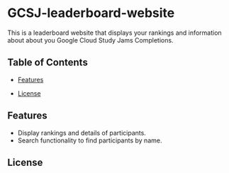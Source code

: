 # GCSJ-leaderboard-website

This is a leaderboard website that displays your rankings and information about about you Google Cloud Study Jams Completions.

## Table of Contents

- [Features](#features)

- [License](#license)

## Features

- Display rankings and details of participants.
- Search functionality to find participants by name.

## License

